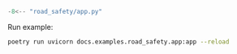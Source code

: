 ```python
-8<-- "road_safety/app.py"
```

Run example:

``` bash
poetry run uvicorn docs.examples.road_safety.app:app --reload
```
